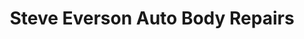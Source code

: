 ---
title: "Steve Everson Auto Body Repairs"
url: /carnforth/steve-everson-auto-body-repairs/
shop: Autowerkstatt
---